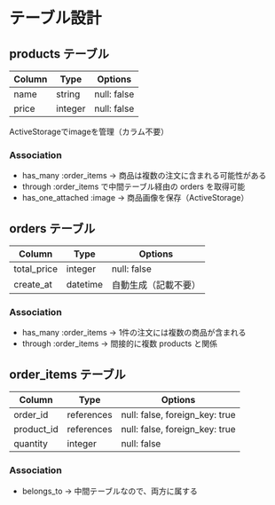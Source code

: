 # テーブル設計

## products テーブル

| Column | Type    | Options     |
| ------ | ------  | ----------- |
| name   | string  | null: false |
| price  | integer | null: false |
   ActiveStorageでimageを管理（カラム不要）

### Association

- has_many :order_items → 商品は複数の注文に含まれる可能性がある
- through :order_items で中間テーブル経由の orders を取得可能
- has_one_attached :image → 商品画像を保存（ActiveStorage）

## orders テーブル

| Column      | Type     | Options           |
| ----------- | -------- | ----------------- |
| total_price | integer  | null: false       |
| create_at   | datetime | 自動生成（記載不要） |

### Association

- has_many :order_items → 1件の注文には複数の商品が含まれる
- through :order_items → 間接的に複数 products と関係

## order_items テーブル

| Column     | Type       | Options                        |
| ---------- | ---------- | ------------------------------ |
| order_id   | references | null: false, foreign_key: true |
| product_id | references | null: false, foreign_key: true |
| quantity   | integer    | null: false                    |

### Association

- belongs_to → 中間テーブルなので、両方に属する


